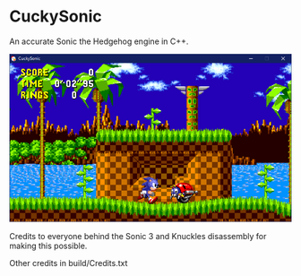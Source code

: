# CuckySonic
An accurate Sonic the Hedgehog engine in C++.

![Screenshot](cap1.png)

Credits to everyone behind the Sonic 3 and Knuckles disassembly for making this possible.

Other credits in build/Credits.txt
